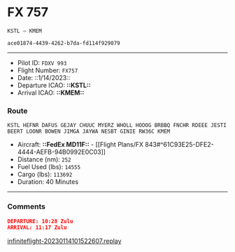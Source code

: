 # FX 757

`KSTL ⇨ KMEM`

`ace01874-4439-4262-b7da-fd114f929079`

---

- Pilot ID: `FDXV 993`
- Flight Number: `FX757`
- Date: ::1/14/2023::
- Departure ICAO: **::KSTL::**
- Arrival ICAO: **::KMEM::**

### Route

```other
KSTL HEFNR DAFUS GEJAY CHUUC MYERZ WHOLL HOOOG BRBBQ FNCHR RDEEE JESTI BEERT LOONR BOWEN JIMGA JAYWA NESBT GINIE RW36C KMEM
```

- Aircraft: **::FedEx MD11F::** - [[Flight Plans/FX 843#^61C93E25-DFE2-4444-AEFB-94B0992E0C03]]
- Distance (nm): `252`
- Fuel Used (lbs): `14555`
- Cargo (lbs): `113692`
- Duration: 40 Minutes

---

### Comments

```json
DEPARTURE: 10:28 Zulu
ARRIVAL: 11:17 Zulu
```

[infiniteflight-20230114101522607.replay](FX%20757.assets/infiniteflight-20230114101522607.replay)

